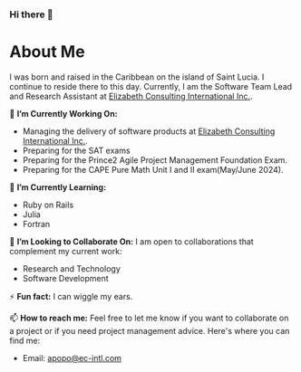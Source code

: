 ### Hi there 👋

# About Me

I was born and raised in the Caribbean on the island of Saint Lucia. I continue to reside there to this day. Currently, I am the Software Team Lead and Research Assistant at [Elizabeth Consulting International Inc.](https://www.ec-intl.com).

<!--
**Azendae-Popo/Azendae-Popo** is a ✨ _special_ ✨ repository because its `README.md` (this file) appears on your GitHub profile.

Here are some ideas to get you started:-->

🔭 **I’m Currently Working On:**
- Managing the delivery of software products at [Elizabeth Consulting International Inc.](https://www.ec-intl.com).
- Preparing for the SAT exams
- Preparing for the Prince2 Agile Project Management Foundation Exam.
- Preparing for the CAPE Pure Math Unit I and II exam(May/June 2024).

🌱 **I’m Currently Learning:**
- Ruby on Rails
- Julia
- Fortran

  
👯 **I’m Looking to Collaborate On:**
I am open to collaborations that complement my current work:

- Research and Technology
- Software Development

⚡ **Fun fact:**
I can wiggle my ears.

📫 **How to reach me:**
Feel free to let me know if you want to collaborate on a project or if you need project management advice. Here's where you can find me:

- Email: [apopo@ec-intl.com](mailto:apopo@ec-intl.com)


